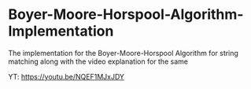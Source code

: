 # Boyer-Moore-Horspool-Algorithm-Implementation
The implementation for the Boyer-Moore-Horspool Algorithm for string matching along with the video explanation for the same 

YT: https://youtu.be/NQEF1MJxJDY
